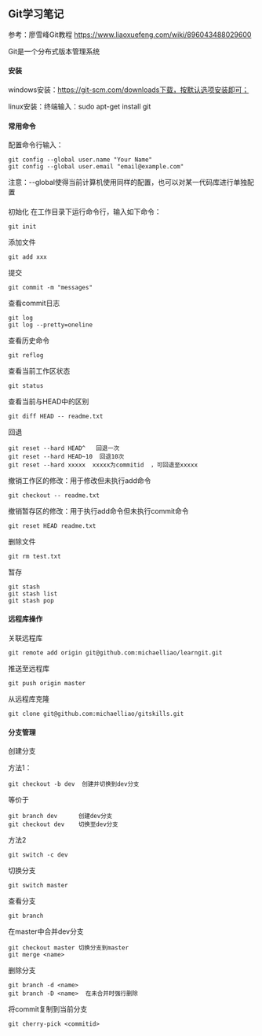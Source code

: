 ## Git学习笔记

参考：廖雪峰Git教程 https://www.liaoxuefeng.com/wiki/896043488029600

Git是一个分布式版本管理系统

#### 安装

windows安装：https://git-scm.com/downloads下载，按默认选项安装即可；

linux安装：终端输入：sudo apt-get install git







#### 常用命令

配置命令行输入：

```
git config --global user.name "Your Name"
git config --global user.email "email@example.com"
```

注意：--global使得当前计算机使用同样的配置，也可以对某一代码库进行单独配置

#### 

初始化  在工作目录下运行命令行，输入如下命令：

```
git init
```

添加文件

```
git add xxx   
```

提交

```
git commit -m "messages"
```

查看commit日志

```
git log 
git log --pretty=oneline
```

查看历史命令

```
git reflog
```

查看当前工作区状态

```
git status
```

查看当前与HEAD中的区别

```
git diff HEAD -- readme.txt
```

回退

```
git reset --hard HEAD^   回退一次
git reset --hard HEAD~10  回退10次
git reset --hard xxxxx  xxxxx为commitid  ，可回退至xxxxx
```

撤销工作区的修改：用于修改但未执行add命令

```
git checkout -- readme.txt
```

撤销暂存区的修改：用于执行add命令但未执行commit命令

```
git reset HEAD readme.txt
```

删除文件

```
git rm test.txt
```

暂存

```
git stash
git stash list
git stash pop
```

#### 远程库操作

关联远程库

```
git remote add origin git@github.com:michaelliao/learngit.git
```

推送至远程库

```
git push origin master
```

从远程库克隆

```
git clone git@github.com:michaelliao/gitskills.git
```



#### 分支管理

创建分支

方法1：

```
git checkout -b dev  创建并切换到dev分支
```

等价于

```
git branch dev     	创建dev分支
git checkout dev	切换至dev分支
```

方法2

```
git switch -c dev
```





切换分支

```
git switch master
```

查看分支

```
git branch
```

在master中合并dev分支

```
git checkout master 切换分支到master
git merge <name>
```

删除分支

```
git branch -d <name>
git branch -D <name>  在未合并时强行删除
```



将commit复制到当前分支

```
git cherry-pick <commitid>
```